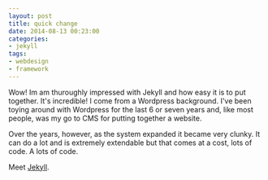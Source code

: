```yaml
---
layout: post
title: quick change
date: 2014-08-13 00:23:00
categories:
- jekyll
tags:
- webdesign
- framework
---
```


Wow!  Im am thuroughly impressed with Jekyll and how easy it is to put together.  It's incredible!  I come from a Wordpress background.  I've been toying around with Wordpress for the last 6 or seven years and, like most people, was my go to CMS for putting together a website.  

Over the years, however, as the system expanded it became very clunky.  It can do a lot and is extremely extendable but that comes at a cost, lots of code.  A lots of code.

Meet [Jekyll](http://jekyllrb.com/).
